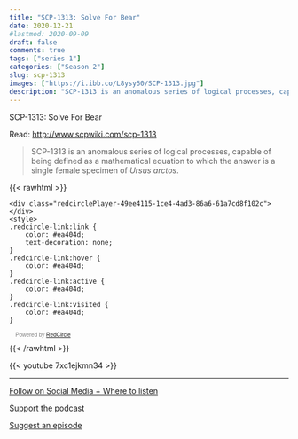 ```yaml
---
title: "SCP-1313: Solve For Bear"
date: 2020-12-21
#lastmod: 2020-09-09
draft: false
comments: true
tags: ["series 1"]
categories: ["Season 2"]
slug: scp-1313
images: ["https://i.ibb.co/L8ysy60/SCP-1313.jpg"]
description: "SCP-1313 is an anomalous series of logical processes, capable of being defined as a mathematical equation to which the answer is a single female specimen of Ursus arctos."
---
```


SCP-1313: Solve For Bear

Read: http://www.scpwiki.com/scp-1313

> SCP-1313 is an anomalous series of logical processes, capable of being defined as a mathematical equation to which the answer is a single female specimen of *Ursus arctos*.

{{< rawhtml >}}
<script async defer onload="redcircleIframe();" src="https://api.podcache.net/embedded-player/sh/63705181-2bd5-4fc1-a869-6f5b27226efa/ep/49ee4115-1ce4-4ad3-86a6-61a7cd8f102c"></script>
    <div class="redcirclePlayer-49ee4115-1ce4-4ad3-86a6-61a7cd8f102c"></div>
    <style>
    .redcircle-link:link {
        color: #ea404d;
        text-decoration: none;
    }
    .redcircle-link:hover {
        color: #ea404d;
    }
    .redcircle-link:active {
        color: #ea404d;
    }
    .redcircle-link:visited {
        color: #ea404d;
    }
</style>
<p style="margin-top:3px;margin-left:11px;font-family: sans-serif;font-size: 10px; color: gray;">Powered by <a class="redcircle-link" href="https://redcircle.com?utm_source=rc_embedded_player&utm_medium=web&utm_campaign=embedded_v1">RedCircle</a></p>
{{< /rawhtml >}}

{{< youtube 7xc1ejkmn34 >}}

---

[Follow on Social Media + Where to listen](/links)

[Support the podcast](/support)

[Suggest an episode](/suggest)

